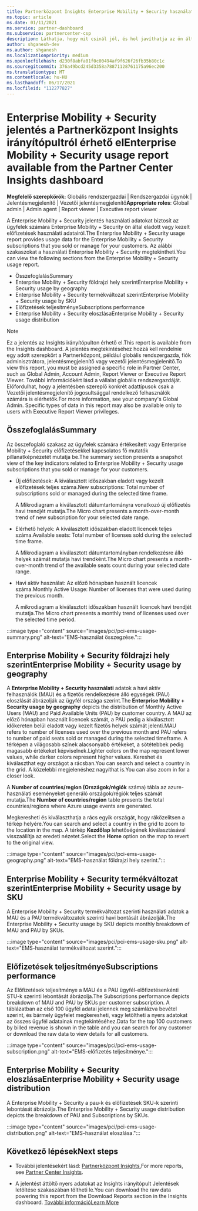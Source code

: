 ```yaml
---
title: Partnerközpont Insights Enterprise Mobility + Security használati jelentés
ms.topic: article
ms.date: 01/11/2021
ms.service: partner-dashboard
ms.subservice: partnercenter-csp
description: Láthatja, hogy mit csinál jól, és hol javíthatja az ön által az ügyfelek számára Enterprise Mobility + Security előfizetések használatát.
author: shganesh-dev
ms.author: shganesh
ms.localizationpriority: medium
ms.openlocfilehash: d230f8abfa01f0c00494af9f626f26fb35b80c1c
ms.sourcegitcommit: 376a49bcd245d3358a78871128761175a96ec200
ms.translationtype: MT
ms.contentlocale: hu-HU
ms.lasthandoff: 06/17/2021
ms.locfileid: "112277827"
---
```

# <a name="enterprise-mobility--security-usage-report-available-from-the-partner-center-insights-dashboard"></a><span data-ttu-id="13317-103">Enterprise Mobility + Security jelentés a Partnerközpont Insights irányítópultról érhető el</span><span class="sxs-lookup"><span data-stu-id="13317-103">Enterprise Mobility + Security usage report available from the Partner Center Insights dashboard</span></span>

<span data-ttu-id="13317-104">**Megfelelő szerepkörök:** Globális rendszergazdai | Rendszergazdai ügynök | Jelentésmegjelenítő | Vezetői jelentésmegjelenítő</span><span class="sxs-lookup"><span data-stu-id="13317-104">**Appropriate roles**: Global admin | Admin agent | Report viewer | Executive report viewer</span></span>

<span data-ttu-id="13317-105">A Enterprise Mobility + Security jelentés használati adatokat biztosít az ügyfelek számára Enterprise Mobility + Security ön által eladott vagy kezelt előfizetések használati adatairól.</span><span class="sxs-lookup"><span data-stu-id="13317-105">The Enterprise Mobility + Security usage report provides usage data for the Enterprise Mobility + Security subscriptions that you sold or manage for your customers.</span></span> <span data-ttu-id="13317-106">Az alábbi szakaszokat a használati Enterprise Mobility + Security megtekintheti.</span><span class="sxs-lookup"><span data-stu-id="13317-106">You can view the following sections from the Enterprise Mobility + Security usage report.</span></span>

- <span data-ttu-id="13317-107">Összefoglalás</span><span class="sxs-lookup"><span data-stu-id="13317-107">Summary</span></span>
- <span data-ttu-id="13317-108">Enterprise Mobility + Security földrajzi hely szerint</span><span class="sxs-lookup"><span data-stu-id="13317-108">Enterprise Mobility + Security usage by geography</span></span>
- <span data-ttu-id="13317-109">Enterprise Mobility + Security termékváltozat szerint</span><span class="sxs-lookup"><span data-stu-id="13317-109">Enterprise Mobility + Security usage by SKU</span></span>
- <span data-ttu-id="13317-110">Előfizetések teljesítménye</span><span class="sxs-lookup"><span data-stu-id="13317-110">Subscriptions performance</span></span>
- <span data-ttu-id="13317-111">Enterprise Mobility + Security eloszlása</span><span class="sxs-lookup"><span data-stu-id="13317-111">Enterprise Mobility + Security usage distribution</span></span>

 > [!NOTE]
 > <span data-ttu-id="13317-112">Ez a jelentés az Insights irányítópulton érhető el.</span><span class="sxs-lookup"><span data-stu-id="13317-112">This report is available from the Insights dashboard.</span></span> <span data-ttu-id="13317-113">A jelentés megtekintéséhez hozzá kell rendelnie egy adott szerepkört a Partnerközpont, például globális rendszergazda, fiók adminisztrátora, jelentésmegjelenítő vagy vezetői jelentésmegjelenítő.</span><span class="sxs-lookup"><span data-stu-id="13317-113">To view this report, you must be assigned a specific role in Partner Center, such as Global Admin, Account Admin, Report Viewer or Executive Report Viewer.</span></span> <span data-ttu-id="13317-114">További információkért lásd a vállalat globális rendszergazdáját. Előfordulhat, hogy a jelentésben szereplő konkrét adattípusok csak a Vezetői jelentésmegjelenítő jogosultsággal rendelkező felhasználók számára is elérhetők.</span><span class="sxs-lookup"><span data-stu-id="13317-114">For more information, see your company's Global Admin. Specific types of data in this report may also be available only to users with Executive Report Viewer privileges.</span></span>

## <a name="summary"></a><span data-ttu-id="13317-115">Összefoglalás</span><span class="sxs-lookup"><span data-stu-id="13317-115">Summary</span></span>

<span data-ttu-id="13317-116">Az összefoglaló szakasz az ügyfelek számára értékesített vagy Enterprise Mobility + Security előfizetésekkel kapcsolatos fő mutatók pillanatképnézetét mutatja be.</span><span class="sxs-lookup"><span data-stu-id="13317-116">The summary section presents a snapshot view of the key indicators related to Enterprise Mobility + Security usage subscriptions that you sold or manage for your customers.</span></span> 

- <span data-ttu-id="13317-117">Új előfizetések: A kiválasztott időszakban eladott vagy kezelt előfizetések teljes száma.</span><span class="sxs-lookup"><span data-stu-id="13317-117">New subscriptions: Total number of subscriptions sold or managed during the selected time frame.</span></span>

   <span data-ttu-id="13317-118">A Mikrodiagram a kiválasztott dátumtartományra vonatkozó új előfizetés havi trendjét mutatja.</span><span class="sxs-lookup"><span data-stu-id="13317-118">The Micro chart presents a month-over-month trend of new subscription for your selected date range.</span></span>

- <span data-ttu-id="13317-119">Elérhető helyek: A kiválasztott időszakban eladott licencek teljes száma.</span><span class="sxs-lookup"><span data-stu-id="13317-119">Available seats: Total number of licenses sold during the selected time frame.</span></span>

   <span data-ttu-id="13317-120">A Mikrodiagram a kiválasztott dátumtartományban rendelkezésre álló helyek számát mutatja havi trendként.</span><span class="sxs-lookup"><span data-stu-id="13317-120">The Micro chart presents a month-over-month trend of the available seats count during your selected date range.</span></span>

- <span data-ttu-id="13317-121">Havi aktív használat: Az előző hónapban használt licencek száma.</span><span class="sxs-lookup"><span data-stu-id="13317-121">Monthly Active Usage: Number of licenses that were used during the previous month.</span></span>

   <span data-ttu-id="13317-122">A mikrodiagram a kiválasztott időszakban használt licencek havi trendjét mutatja.</span><span class="sxs-lookup"><span data-stu-id="13317-122">The Micro chart presents a monthly trend of licenses used over the selected time period.</span></span>

:::image type="content" source="images/pci/pci-ems-usage-summary.png" alt-text="EMS-használat összegzése.":::

## <a name="enterprise-mobility--security-usage-by-geography"></a><span data-ttu-id="13317-124">Enterprise Mobility + Security földrajzi hely szerint</span><span class="sxs-lookup"><span data-stu-id="13317-124">Enterprise Mobility + Security usage by geography</span></span>

<span data-ttu-id="13317-125">A **Enterprise Mobility + Security használati** adatok a havi aktív felhasználók (MAU) és a fizetős rendelkezésre álló egységek (PAU) eloszlását ábrázolják az ügyfél országa szerint.</span><span class="sxs-lookup"><span data-stu-id="13317-125">The **Enterprise Mobility + Security usage by geography** depicts the distribution of Monthly Active Users (MAU) and Paid Available Units (PAU) by customer country.</span></span> <span data-ttu-id="13317-126">A MAU az előző hónapban használt licencek számát, a PAU pedig a kiválasztott időkereten belül eladott vagy kezelt fizetős helyek számát jelenti.</span><span class="sxs-lookup"><span data-stu-id="13317-126">MAU refers to number of licenses used over the previous month and PAU refers to number of paid seats sold or managed during the selected timeframe.</span></span> <span data-ttu-id="13317-127">A térképen a világosabb színek alacsonyabb értékeket, a sötétebbek pedig magasabb értékeket képviselnek.</span><span class="sxs-lookup"><span data-stu-id="13317-127">Lighter colors on the map represent lower values, while darker colors represent higher values.</span></span> <span data-ttu-id="13317-128">Kereshet és kiválaszthat egy országot a rácsban.</span><span class="sxs-lookup"><span data-stu-id="13317-128">You can search and select a country in the grid.</span></span> <span data-ttu-id="13317-129">A közelebbi megjelenéshez nagyíthat is.</span><span class="sxs-lookup"><span data-stu-id="13317-129">You can also zoom in for a closer look.</span></span>

<span data-ttu-id="13317-130">A **Number of countries/region (Országok/régiók** száma) tábla az azure-használati eseményeket generáló országok/régiók teljes számát mutatja.</span><span class="sxs-lookup"><span data-stu-id="13317-130">The **Number of countries/region** table presents the total countries/regions where Azure usage events are generated.</span></span>

<span data-ttu-id="13317-131">Megkeresheti és kiválaszthatja a rács egyik országát, hogy ráközelítsen a térkép helyére.</span><span class="sxs-lookup"><span data-stu-id="13317-131">You can search and select a country in the grid to zoom to the location in the map.</span></span> <span data-ttu-id="13317-132">A térkép **Kezdőlap** lehetőségének kiválasztásával visszaállítja az eredeti nézetet.</span><span class="sxs-lookup"><span data-stu-id="13317-132">Select the **Home** option on the map to revert to the original view.</span></span>

:::image type="content" source="images/pci/pci-ems-usage-geography.png" alt-text="EMS-használat földrajzi hely szerint.":::

## <a name="enterprise-mobility--security-usage-by-sku"></a><span data-ttu-id="13317-134">Enterprise Mobility + Security termékváltozat szerint</span><span class="sxs-lookup"><span data-stu-id="13317-134">Enterprise Mobility + Security usage by SKU</span></span>

<span data-ttu-id="13317-135">A Enterprise Mobility + Security termékváltozat szerinti használati adatok a MAU és a PAU termékváltozatok szerinti havi bontását ábrázolják.</span><span class="sxs-lookup"><span data-stu-id="13317-135">The Enterprise Mobility + Security usage by SKU depicts monthly breakdown of MAU and PAU by SKUs.</span></span>

:::image type="content" source="images/pci/pci-ems-usage-sku.png" alt-text="EMS-használat termékváltozat szerint.":::

## <a name="subscriptions-performance"></a><span data-ttu-id="13317-137">Előfizetések teljesítménye</span><span class="sxs-lookup"><span data-stu-id="13317-137">Subscriptions performance</span></span>

<span data-ttu-id="13317-138">Az Előfizetések teljesítménye a MAU és a PAU ügyfél-előfizetésenkénti STU-k szerinti lebontását ábrázolja.</span><span class="sxs-lookup"><span data-stu-id="13317-138">The Subscriptions performance depicts breakdown of MAU and PAU by SKUs per customer subscription.</span></span> <span data-ttu-id="13317-139">A táblázatban az első 100 ügyfél adatai jelennek meg számlázva bevétel szerint, és bármely ügyfelet megkeresheti, vagy letöltheti a nyers adatokat az összes ügyfél adatainak megtekintéséhez.</span><span class="sxs-lookup"><span data-stu-id="13317-139">Data for the top 100 customers by billed revenue is shown in the table and you can search for any customer or download the raw data to view details for all customers.</span></span>

:::image type="content" source="images/pci/pci-ems-usage-subscription.png" alt-text="EMS-előfizetés teljesítménye.":::

## <a name="enterprise-mobility--security-usage-distribution"></a><span data-ttu-id="13317-141">Enterprise Mobility + Security eloszlása</span><span class="sxs-lookup"><span data-stu-id="13317-141">Enterprise Mobility + Security usage distribution</span></span>

<span data-ttu-id="13317-142">A Enterprise Mobility + Security a pau-k és előfizetések SKU-k szerinti lebontását ábrázolja.</span><span class="sxs-lookup"><span data-stu-id="13317-142">The Enterprise Mobility + Security usage distribution depicts the breakdown of PAU and Subscriptions by SKUs.</span></span>

:::image type="content" source="images/pci/pci-ems-usage-distribution.png" alt-text="EMS-használat eloszlása.":::

## <a name="next-steps"></a><span data-ttu-id="13317-144">Következő lépések</span><span class="sxs-lookup"><span data-stu-id="13317-144">Next steps</span></span>

- <span data-ttu-id="13317-145">További jelentésekért lásd: [Partnerközpont Insights.](partner-center-insights.md)</span><span class="sxs-lookup"><span data-stu-id="13317-145">For more reports, see [Partner Center Insights](partner-center-insights.md).</span></span>

- <span data-ttu-id="13317-146">A jelentést áttöltő nyers adatokat az Insights irányítópult Jelentések letöltése szakaszában töltheti le.</span><span class="sxs-lookup"><span data-stu-id="13317-146">You can download the raw data powering this report from the Download Reports section in the Insights dashboard.</span></span> [<span data-ttu-id="13317-147">További információ</span><span class="sxs-lookup"><span data-stu-id="13317-147">Learn More</span></span>](pci-download-reports.md) 
